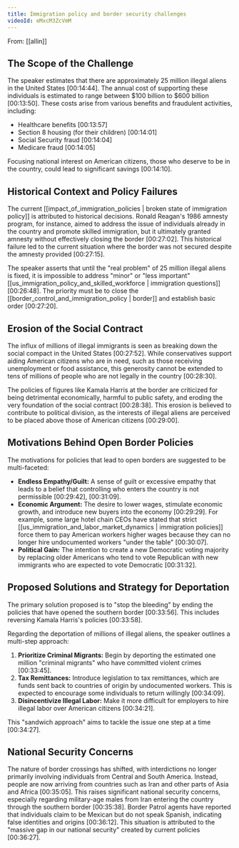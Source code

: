 ```yaml
---
title: Immigration policy and border security challenges
videoId: eMxcM3ZcVmM
---
```


From: [[allin]] <br/> 

## The Scope of the Challenge

The speaker estimates that there are approximately 25 million illegal aliens in the United States <a class="yt-timestamp" data-t="00:14:44">[00:14:44]</a>. The annual cost of supporting these individuals is estimated to range between $100 billion to $600 billion <a class="yt-timestamp" data-t="00:13:50">[00:13:50]</a>. These costs arise from various benefits and fraudulent activities, including:
*   Healthcare benefits <a class="yt-timestamp" data-t="00:13:57">[00:13:57]</a>
*   Section 8 housing (for their children) <a class="yt-timestamp" data-t="00:14:01">[00:14:01]</a>
*   Social Security fraud <a class="yt-timestamp" data-t="00:14:04">[00:14:04]</a>
*   Medicare fraud <a class="yt-timestamp" data-t="00:14:05">[00:14:05]</a>

Focusing national interest on American citizens, those who deserve to be in the country, could lead to significant savings <a class="yt-timestamp" data-t="00:14:10">[00:14:10]</a>.

## Historical Context and Policy Failures

The current [[impact_of_immigration_policies | broken state of immigration policy]] is attributed to historical decisions. Ronald Reagan's 1986 amnesty program, for instance, aimed to address the issue of individuals already in the country and promote skilled immigration, but it ultimately granted amnesty without effectively closing the border <a class="yt-timestamp" data-t="00:27:02">[00:27:02]</a>. This historical failure led to the current situation where the border was not secured despite the amnesty provided <a class="yt-timestamp" data-t="00:27:15">[00:27:15]</a>.

The speaker asserts that until the "real problem" of 25 million illegal aliens is fixed, it is impossible to address "minor" or "less important" [[us_immigration_policy_and_skilled_workforce | immigration questions]] <a class="yt-timestamp" data-t="00:26:48">[00:26:48]</a>. The priority must be to close the [[border_control_and_immigration_policy | border]] and establish basic order <a class="yt-timestamp" data-t="00:27:20">[00:27:20]</a>.

## Erosion of the Social Contract

The influx of millions of illegal immigrants is seen as breaking down the social compact in the United States <a class="yt-timestamp" data-t="00:27:52">[00:27:52]</a>. While conservatives support aiding American citizens who are in need, such as those receiving unemployment or food assistance, this generosity cannot be extended to tens of millions of people who are not legally in the country <a class="yt-timestamp" data-t="00:28:30">[00:28:30]</a>.

The policies of figures like Kamala Harris at the border are criticized for being detrimental economically, harmful to public safety, and eroding the very foundation of the social contract <a class="yt-timestamp" data-t="00:28:38">[00:28:38]</a>. This erosion is believed to contribute to political division, as the interests of illegal aliens are perceived to be placed above those of American citizens <a class="yt-timestamp" data-t="00:29:00">[00:29:00]</a>.

## Motivations Behind Open Border Policies

The motivations for policies that lead to open borders are suggested to be multi-faceted:
*   **Endless Empathy/Guilt:** A sense of guilt or excessive empathy that leads to a belief that controlling who enters the country is not permissible <a class="yt-timestamp" data-t="00:29:42">[00:29:42]</a>, <a class="yt-timestamp" data-t="00:31:09">[00:31:09]</a>.
*   **Economic Argument:** The desire to lower wages, stimulate economic growth, and introduce new buyers into the economy <a class="yt-timestamp" data-t="00:29:29">[00:29:29]</a>. For example, some large hotel chain CEOs have stated that strict [[us_immigration_and_labor_market_dynamics | immigration policies]] force them to pay American workers higher wages because they can no longer hire undocumented workers "under the table" <a class="yt-timestamp" data-t="00:30:07">[00:30:07]</a>.
*   **Political Gain:** The intention to create a new Democratic voting majority by replacing older Americans who tend to vote Republican with new immigrants who are expected to vote Democratic <a class="yt-timestamp" data-t="00:31:32">[00:31:32]</a>.

## Proposed Solutions and Strategy for Deportation

The primary solution proposed is to "stop the bleeding" by ending the policies that have opened the southern border <a class="yt-timestamp" data-t="00:33:56">[00:33:56]</a>. This includes reversing Kamala Harris's policies <a class="yt-timestamp" data-t="00:33:58">[00:33:58]</a>.

Regarding the deportation of millions of illegal aliens, the speaker outlines a multi-step approach:
1.  **Prioritize Criminal Migrants:** Begin by deporting the estimated one million "criminal migrants" who have committed violent crimes <a class="yt-timestamp" data-t="00:33:45">[00:33:45]</a>.
2.  **Tax Remittances:** Introduce legislation to tax remittances, which are funds sent back to countries of origin by undocumented workers. This is expected to encourage some individuals to return willingly <a class="yt-timestamp" data-t="00:34:09">[00:34:09]</a>.
3.  **Disincentivize Illegal Labor:** Make it more difficult for employers to hire illegal labor over American citizens <a class="yt-timestamp" data-t="00:34:21">[00:34:21]</a>.

This "sandwich approach" aims to tackle the issue one step at a time <a class="yt-timestamp" data-t="00:34:27">[00:34:27]</a>.

## National Security Concerns

The nature of border crossings has shifted, with interdictions no longer primarily involving individuals from Central and South America. Instead, people are now arriving from countries such as Iran and other parts of Asia and Africa <a class="yt-timestamp" data-t="00:35:05">[00:35:05]</a>. This raises significant national security concerns, especially regarding military-age males from Iran entering the country through the southern border <a class="yt-timestamp" data-t="00:35:38">[00:35:38]</a>. Border Patrol agents have reported that individuals claim to be Mexican but do not speak Spanish, indicating false identities and origins <a class="yt-timestamp" data-t="00:36:12">[00:36:12]</a>. This situation is attributed to the "massive gap in our national security" created by current policies <a class="yt-timestamp" data-t="00:36:27">[00:36:27]</a>.